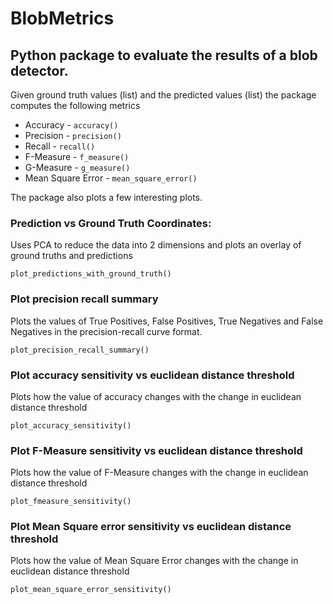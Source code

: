 # BlobMetrics

## Python package to evaluate the results of a blob detector.

Given ground truth values (list) and the predicted values (list) the package computes the following metrics

  - Accuracy - `accuracy()`
  - Precision - `precision()`
  - Recall - `recall()`
  - F-Measure - `f_measure()`
  - G-Measure - `g_measure()`
  - Mean Square Error - `mean_square_error()`

The package also plots a few interesting plots.

### Prediction vs Ground Truth Coordinates:

Uses PCA to reduce the data into 2 dimensions and plots an overlay of ground truths and predictions

```
plot_predictions_with_ground_truth()
```

### Plot precision recall summary

Plots the values of True Positives, False Positives, True Negatives and False Negatives in the precision-recall curve format.

```
plot_precision_recall_summary()
```

### Plot accuracy sensitivity vs euclidean distance threshold

Plots how the value of accuracy changes with the change in euclidean distance threshold

```
plot_accuracy_sensitivity()
```

### Plot F-Measure sensitivity vs euclidean distance threshold

Plots how the value of F-Measure changes with the change in euclidean distance threshold

```
plot_fmeasure_sensitivity()
```

### Plot Mean Square error sensitivity vs euclidean distance threshold

Plots how the value of Mean Square Error changes with the change in euclidean distance threshold

```
plot_mean_square_error_sensitivity()
```
